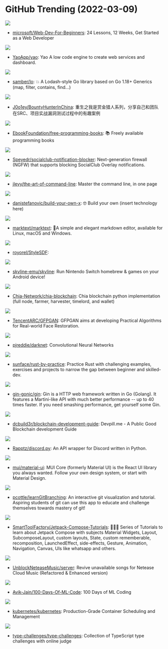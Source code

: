 # GitHub Trending (2022-03-09)

![](https://img.shields.io/badge/JavaScript-New%20345-green?style=flat-square&logo=appveyor)
- [microsoft/Web-Dev-For-Beginners](https://github.com/microsoft/Web-Dev-For-Beginners): 24 Lessons, 12 Weeks, Get Started as a Web Developer

![](https://img.shields.io/badge/Go-New%20413-green?style=flat-square&logo=appveyor)
- [YaoApp/yao](https://github.com/YaoApp/yao): Yao A low code engine to create web services and dashboard.

![](https://img.shields.io/badge/Go-New%20534-green?style=flat-square&logo=appveyor)
- [samber/lo](https://github.com/samber/lo): 💥 A Lodash-style Go library based on Go 1.18+ Generics (map, filter, contains, find...)

![](https://img.shields.io/badge/none-New%2064-green?style=flat-square&logo=appveyor)
- [J0o1ey/BountyHunterInChina](https://github.com/J0o1ey/BountyHunterInChina): 重生之我是赏金猎人系列，分享自己和团队在SRC、项目实战漏洞测试过程中的有趣案例

![](https://img.shields.io/badge/none-New%20322-green?style=flat-square&logo=appveyor)
- [EbookFoundation/free-programming-books](https://github.com/EbookFoundation/free-programming-books): 📚 Freely available programming books

![](https://img.shields.io/badge/Python-New%209-green?style=flat-square&logo=appveyor)
- [Speyedr/socialclub-notification-blocker](https://github.com/Speyedr/socialclub-notification-blocker): Next-generation firewall (NGFW) that supports blocking SocialClub Overlay notifications.

![](https://img.shields.io/badge/none-New%20381-green?style=flat-square&logo=appveyor)
- [jlevy/the-art-of-command-line](https://github.com/jlevy/the-art-of-command-line): Master the command line, in one page

![](https://img.shields.io/badge/none-New%20176-green?style=flat-square&logo=appveyor)
- [danistefanovic/build-your-own-x](https://github.com/danistefanovic/build-your-own-x): 🤓 Build your own (insert technology here)

![](https://img.shields.io/badge/JavaScript-New%2062-green?style=flat-square&logo=appveyor)
- [marktext/marktext](https://github.com/marktext/marktext): 📝A simple and elegant markdown editor, available for Linux, macOS and Windows.

![](https://img.shields.io/badge/Python-New%2028-green?style=flat-square&logo=appveyor)
- [royorel/StyleSDF](https://github.com/royorel/StyleSDF): 

![](https://img.shields.io/badge/C%2B%2B-New%2051-green?style=flat-square&logo=appveyor)
- [skyline-emu/skyline](https://github.com/skyline-emu/skyline): Run Nintendo Switch homebrew & games on your Android device!

![](https://img.shields.io/badge/Python-New%2023-green?style=flat-square&logo=appveyor)
- [Chia-Network/chia-blockchain](https://github.com/Chia-Network/chia-blockchain): Chia blockchain python implementation (full node, farmer, harvester, timelord, and wallet)

![](https://img.shields.io/badge/Python-New%2072-green?style=flat-square&logo=appveyor)
- [TencentARC/GFPGAN](https://github.com/TencentARC/GFPGAN): GFPGAN aims at developing Practical Algorithms for Real-world Face Restoration.

![](https://img.shields.io/badge/C-New%2013-green?style=flat-square&logo=appveyor)
- [pjreddie/darknet](https://github.com/pjreddie/darknet): Convolutional Neural Networks

![](https://img.shields.io/badge/Rust-New%20439-green?style=flat-square&logo=appveyor)
- [sunface/rust-by-practice](https://github.com/sunface/rust-by-practice): Practice Rust with challenging examples, exercises and projects to narrow the gap between beginner and skilled-dev.

![](https://img.shields.io/badge/Go-New%2065-green?style=flat-square&logo=appveyor)
- [gin-gonic/gin](https://github.com/gin-gonic/gin): Gin is a HTTP web framework written in Go (Golang). It features a Martini-like API with much better performance -- up to 40 times faster. If you need smashing performance, get yourself some Gin.

![](https://img.shields.io/badge/none-New%20102-green?style=flat-square&logo=appveyor)
- [dcbuild3r/blockchain-development-guide](https://github.com/dcbuild3r/blockchain-development-guide): Devpill.me - A Public Good Blockchain development Guide

![](https://img.shields.io/badge/Python-New%20100-green?style=flat-square&logo=appveyor)
- [Rapptz/discord.py](https://github.com/Rapptz/discord.py): An API wrapper for Discord written in Python.

![](https://img.shields.io/badge/JavaScript-New%2027-green?style=flat-square&logo=appveyor)
- [mui/material-ui](https://github.com/mui/material-ui): MUI Core (formerly Material UI) is the React UI library you always wanted. Follow your own design system, or start with Material Design.

![](https://img.shields.io/badge/JavaScript-New%2048-green?style=flat-square&logo=appveyor)
- [pcottle/learnGitBranching](https://github.com/pcottle/learnGitBranching): An interactive git visualization and tutorial. Aspiring students of git can use this app to educate and challenge themselves towards mastery of git!

![](https://img.shields.io/badge/Kotlin-New%2050-green?style=flat-square&logo=appveyor)
- [SmartToolFactory/Jetpack-Compose-Tutorials](https://github.com/SmartToolFactory/Jetpack-Compose-Tutorials): 🚀🧨📝 Series of Tutorials to learn about Jetpack Compose with subjects Material Widgets, Layout, SubcomposeLayout, custom layouts, State, custom rememberable, recomposition, LaunchedEffect, side-effects, Gesture, Animation, Navigation, Canvas, UIs like whatsapp and others.

![](https://img.shields.io/badge/JavaScript-New%2093-green?style=flat-square&logo=appveyor)
- [UnblockNeteaseMusic/server](https://github.com/UnblockNeteaseMusic/server): Revive unavailable songs for Netease Cloud Music (Refactored & Enhanced version)

![](https://img.shields.io/badge/none-New%2086-green?style=flat-square&logo=appveyor)
- [Avik-Jain/100-Days-Of-ML-Code](https://github.com/Avik-Jain/100-Days-Of-ML-Code): 100 Days of ML Coding

![](https://img.shields.io/badge/Go-New%2067-green?style=flat-square&logo=appveyor)
- [kubernetes/kubernetes](https://github.com/kubernetes/kubernetes): Production-Grade Container Scheduling and Management

![](https://img.shields.io/badge/TypeScript-New%20147-green?style=flat-square&logo=appveyor)
- [type-challenges/type-challenges](https://github.com/type-challenges/type-challenges): Collection of TypeScript type challenges with online judge

